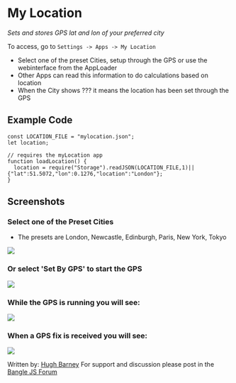 # My Location

   *Sets and stores GPS lat and lon of your preferred city*

To access, go to `Settings -> Apps -> My Location`

* Select one of the preset Cities, setup through the GPS or use the webinterface from the AppLoader
* Other Apps can read this information to do calculations based on location
* When the City shows ??? it means the location has been set through the GPS

## Example Code

    const LOCATION_FILE = "mylocation.json";
    let location;

    // requires the myLocation app
    function loadLocation() {
      location = require("Storage").readJSON(LOCATION_FILE,1)||{"lat":51.5072,"lon":0.1276,"location":"London"};
    }

## Screenshots

### Select one of the Preset Cities

* The presets are London, Newcastle, Edinburgh, Paris, New York, Tokyo

![](screenshot_1.png)

### Or select 'Set By GPS' to start the GPS

![](screenshot_2.png)

### While the GPS is running you will see:

![](screenshot_3.png)

### When a GPS fix is received you will see:

![](screenshot_4.png)



Written by: [Hugh Barney](https://github.com/hughbarney)  For support and discussion please post in the [Bangle JS Forum](http://forum.espruino.com/microcosms/1424/)

